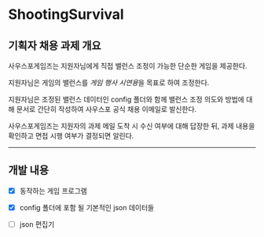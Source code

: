 # ShootingSurvival



## 기획자 채용 과제 개요

사우스포게임즈는 지원자님에게 직접 밸런스 조정이 가능한 단순한 게임을 제공한다.

지원자님은 게임의 밸런스를 *게임 행사 시연용*을 목표로 하여 조정한다.

지원자님은 조정된 밸런스 데이터인 config 폴더와 함께 밸런스 조정 의도와 방법에 대해 문서로 간단히 작성하여 사우스포 공식 채용 이메일로 발신한다.

사우스포게임즈는 지원자의 과제 메일 도착 시 수신 여부에 대해 답장한 뒤, 과제 내용을 확인하고 면접 시행 여부가 결정되면 알린다.



---



## 개발 내용

- [x] 동작하는 게임 프로그램

- [x] config 폴더에 포함 될 기본적인 json 데이터들

- [ ] json 편집기
